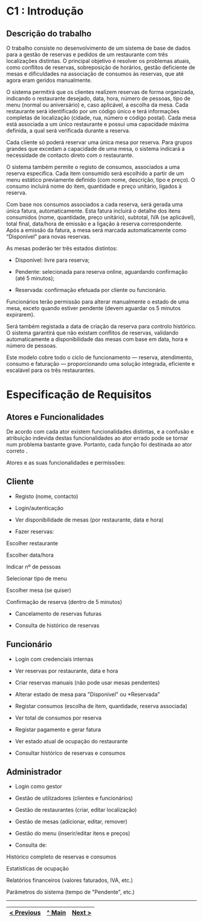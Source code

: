 # C1 : Introdução
## Descrição do trabalho
O trabalho consiste no desenvolvimento de um sistema de base de dados para a gestão de reservas e pedidos de um restaurante com três localizações distintas. O principal objetivo é resolver os problemas atuais, como conflitos de reservas, sobreposição de horários, gestão deficiente de mesas e dificuldades na associação de consumos às reservas, que até agora eram geridos manualmente.

O sistema permitirá que os clientes realizem reservas de forma organizada, indicando o restaurante desejado, data, hora, número de pessoas, tipo de menu (normal ou aniversário) e, caso aplicável, a escolha da mesa. Cada restaurante será identificado por um código único e terá informações completas de localização (cidade, rua, número e código postal). Cada mesa está associada a um único restaurante e possui uma capacidade máxima definida, a qual será verificada durante a reserva.

Cada cliente só poderá reservar uma única mesa por reserva. Para grupos grandes que excedam a capacidade de uma mesa, o sistema indicará a necessidade de contacto direto com o restaurante.

O sistema também permite o registo de consumos, associados a uma reserva específica. Cada item consumido será escolhido a partir de um menu estático previamente definido (com nome, descrição, tipo e preço). O consumo incluirá nome do item, quantidade e preço unitário, ligados à reserva.

Com base nos consumos associados a cada reserva, será gerada uma única fatura, automaticamente. Esta fatura incluirá o detalhe dos itens consumidos (nome, quantidade, preço unitário), subtotal, IVA (se aplicável), total final, data/hora de emissão e a ligação à reserva correspondente. Após a emissão da fatura, a mesa será marcada automaticamente como “Disponível” para novas reservas.

As mesas poderão ter três estados distintos:

- Disponível: livre para reserva;

- Pendente: selecionada para reserva online, aguardando confirmação (até 5 minutos);

- Reservada: confirmação efetuada por cliente ou funcionário.

Funcionários terão permissão para alterar manualmente o estado de uma mesa, exceto quando estiver pendente (devem aguardar os 5 minutos expirarem).

Será também registada a data de criação da reserva para controlo histórico. O sistema garantirá que não existam conflitos de reservas, validando automaticamente a disponibilidade das mesas com base em data, hora e número de pessoas.

Este modelo cobre todo o ciclo de funcionamento — reserva, atendimento, consumo e faturação — proporcionando uma solução integrada, eficiente e escalável para os três restaurantes.
# Especificação de Requisitos

## Atores e Funcionalidades

De acordo com cada ator existem funcionalidades distintas, e a confusão e atribuição indevida destas funcionalidades ao ator errado pode se tornar num problema bastante grave. Portanto, cada função foi destinada ao ator correto .

Atores e as suas funcionalidades e permissões:

 ## Cliente
- Registo (nome, contacto)

- Login/autenticação

- Ver disponibilidade de mesas (por restaurante, data e hora)

- Fazer reservas:

Escolher restaurante

Escolher data/hora

Indicar nº de pessoas

Selecionar tipo de menu

Escolher mesa (se quiser)

Confirmação de reserva (dentro de 5 minutos)

- Cancelamento de reservas futuras

- Consulta de histórico de reservas

## Funcionário
- Login com credenciais internas

- Ver reservas por restaurante, data e hora

- Criar reservas manuais (não pode usar mesas pendentes)

- Alterar estado de mesa para "Disponível" ou *Reservada"

- Registar consumos (escolha de item, quantidade, reserva associada)

- Ver total de consumos por reserva

- Registar pagamento e gerar fatura

- Ver estado atual de ocupação do restaurante

- Consultar histórico de reservas e consumos

## Administrador
- Login como gestor

- Gestão de utilizadores (clientes e funcionários)

- Gestão de restaurantes (criar, editar localização)

- Gestão de mesas (adicionar, editar, remover)

- Gestão do menu (inserir/editar itens e preços)

- Consulta de:

Histórico completo de reservas e consumos

Estatísticas de ocupação

Relatórios financeiros (valores faturados, IVA, etc.)

Parâmetros do sistema (tempo de "Pendente", etc.)



---

| [< Previous](rebd00.md) | [^ Main](../../README.md) | [Next >](rebd02.md) |
|:----------------------------------:|:----------------------------------:|:----------------------------------:|

